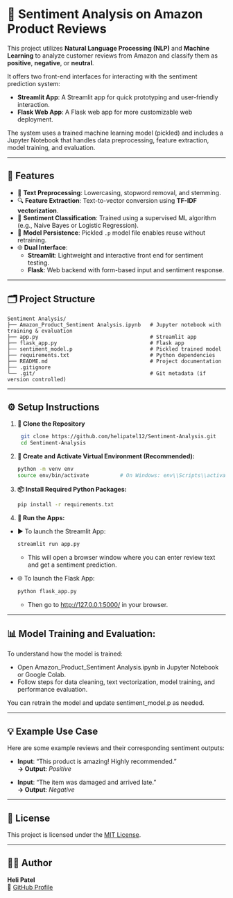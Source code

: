 # 📝 Sentiment Analysis on Amazon Product Reviews

This project utilizes **Natural Language Processing (NLP)** and **Machine Learning** to analyze customer reviews from Amazon and classify them as **positive**, **negative**, or **neutral**.

It offers two front-end interfaces for interacting with the sentiment prediction system:

- **Streamlit App**: A Streamlit app for quick prototyping and user-friendly interaction.
- **Flask Web App**: A Flask web app for more customizable web deployment.

The system uses a trained machine learning model (pickled) and includes a Jupyter Notebook that handles data preprocessing, feature extraction, model training, and evaluation.


---

## 🚀 Features

- 🧹 **Text Preprocessing**: Lowercasing, stopword removal, and stemming.  
- 🔍 **Feature Extraction**: Text-to-vector conversion using **TF-IDF vectorization**.  
- 🤖 **Sentiment Classification**: Trained using a supervised ML algorithm (e.g., Naive Bayes or Logistic Regression).  
- 🧠 **Model Persistence**: Pickled `.p` model file enables reuse without retraining.  
- 🌐 **Dual Interface**:  
  - **Streamlit**: Lightweight and interactive front end for sentiment testing. 
  - **Flask**: Web backend with form-based input and sentiment response.

---

## 🗂️ Project Structure
```
Sentiment Analysis/
├── Amazon_Product_Sentiment Analysis.ipynb   # Jupyter notebook with training & evaluation
├── app.py                                    # Streamlit app
├── flask_app.py                              # Flask app
├── sentiment_model.p                         # Pickled trained model
├── requirements.txt                          # Python dependencies
├── README.md                                 # Project documentation
├── .gitignore
└── .git/                                     # Git metadata (if version controlled)
```

---

## ⚙️ Setup Instructions

1. **🔄 Clone the Repository**

   ```bash
    git clone https://github.com/helipatel12/Sentiment-Analysis.git
    cd Sentiment-Analysis
    ```

2. **🧪 Create and Activate Virtual Environment (Recommended):**
    ```bash
    python -m venv env
    source env/bin/activate          # On Windows: env\\Scripts\\activate
    ```

3. **📦 Install Required Python Packages:**
    ```bash
    pip install -r requirements.txt
    ```

4. **🚀 Run the Apps:**
+ ▶️ To launch the Streamlit App:
    ```bash
    streamlit run app.py
    ```
    - This will open a browser window where you can enter review text and get a sentiment prediction.

+ 🌐 To launch the Flask App:
    ```bash
    python flask_app.py
    ```
    - Then go to http://127.0.0.1:5000/ in your browser.

---

## **📊 Model Training and Evaluation:**

To understand how the model is trained:
+ Open Amazon_Product_Sentiment Analysis.ipynb in Jupyter Notebook or Google Colab.
+ Follow steps for data cleaning, text vectorization, model training, and performance evaluation. 

You can retrain the model and update sentiment_model.p as needed.

---

## 💡 Example Use Case

Here are some example reviews and their corresponding sentiment outputs:

- **Input**: “This product is amazing! Highly recommended.”  
  **→ Output**: *Positive*

- **Input**: “The item was damaged and arrived late.”  
  **→ Output**: *Negative*

---

## 📄 License

This project is licensed under the [MIT License](LICENSE).

---

## 👩‍💻 Author

**Heli Patel**  
🔗 [GitHub Profile](https://github.com/helipatel12)